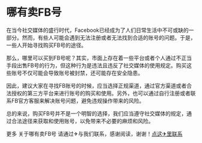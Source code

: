 # 哪有卖FB号

在当今社交媒体的盛行时代，Facebook已经成为了人们日常生活中不可或缺的一部分。然而，有些人可能会遇到无法注册或者无法找到合适的账号的问题。于是，一些人开始寻找购买FB号的途径。

那么，哪里可以买到FB号呢？其实，市面上存在着一些平台或者个人通过不正当手段出售FB号的行为，但这种行为是违法且违反了社交媒体的使用规定。购买这些账号不仅可能会导致账号被封禁，还可能存在安全隐患。

因此，建议大家在寻找FB账号的时候，应当选择正规渠道，通过官方渠道或者合法授权的第三方平台来进行账号的购买和使用。另外，也可以通过自行注册或者联系FB官方客服来解决账号问题，避免违规操作带来的风险。

总的来说，购买FB号并不是一个明智的选择，我们应当遵守社交媒体的规定，通过合法途径来获取和使用账号，以免带来不必要的麻烦和风险。

更多 关于哪有卖FB号 请通过✈与我们联系，感谢阅读，谢谢！[点这✈里联系](https://acc.k02.cc)